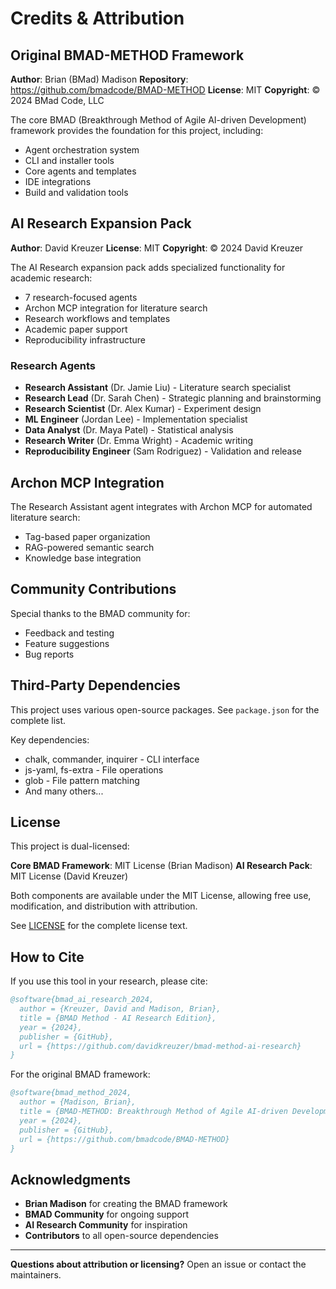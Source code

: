 # Credits & Attribution

## Original BMAD-METHOD Framework

**Author**: Brian (BMad) Madison
**Repository**: https://github.com/bmadcode/BMAD-METHOD
**License**: MIT
**Copyright**: © 2024 BMad Code, LLC

The core BMAD (Breakthrough Method of Agile AI-driven Development) framework provides the foundation for this project, including:

- Agent orchestration system
- CLI and installer tools
- Core agents and templates
- IDE integrations
- Build and validation tools

## AI Research Expansion Pack

**Author**: David Kreuzer
**License**: MIT
**Copyright**: © 2024 David Kreuzer

The AI Research expansion pack adds specialized functionality for academic research:

- 7 research-focused agents
- Archon MCP integration for literature search
- Research workflows and templates
- Academic paper support
- Reproducibility infrastructure

### Research Agents

- **Research Assistant** (Dr. Jamie Liu) - Literature search specialist
- **Research Lead** (Dr. Sarah Chen) - Strategic planning and brainstorming
- **Research Scientist** (Dr. Alex Kumar) - Experiment design
- **ML Engineer** (Jordan Lee) - Implementation specialist
- **Data Analyst** (Dr. Maya Patel) - Statistical analysis
- **Research Writer** (Dr. Emma Wright) - Academic writing
- **Reproducibility Engineer** (Sam Rodriguez) - Validation and release

## Archon MCP Integration

The Research Assistant agent integrates with Archon MCP for automated literature search:

- Tag-based paper organization
- RAG-powered semantic search
- Knowledge base integration

## Community Contributions

Special thanks to the BMAD community for:

- Feedback and testing
- Feature suggestions
- Bug reports

## Third-Party Dependencies

This project uses various open-source packages. See `package.json` for the complete list.

Key dependencies:

- chalk, commander, inquirer - CLI interface
- js-yaml, fs-extra - File operations
- glob - File pattern matching
- And many others...

## License

This project is dual-licensed:

**Core BMAD Framework**: MIT License (Brian Madison)
**AI Research Pack**: MIT License (David Kreuzer)

Both components are available under the MIT License, allowing free use, modification, and distribution with attribution.

See [LICENSE](LICENSE) for the complete license text.

## How to Cite

If you use this tool in your research, please cite:

```bibtex
@software{bmad_ai_research_2024,
  author = {Kreuzer, David and Madison, Brian},
  title = {BMAD Method - AI Research Edition},
  year = {2024},
  publisher = {GitHub},
  url = {https://github.com/davidkreuzer/bmad-method-ai-research}
}
```

For the original BMAD framework:

```bibtex
@software{bmad_method_2024,
  author = {Madison, Brian},
  title = {BMAD-METHOD: Breakthrough Method of Agile AI-driven Development},
  year = {2024},
  publisher = {GitHub},
  url = {https://github.com/bmadcode/BMAD-METHOD}
}
```

## Acknowledgments

- **Brian Madison** for creating the BMAD framework
- **BMAD Community** for ongoing support
- **AI Research Community** for inspiration
- **Contributors** to all open-source dependencies

---

**Questions about attribution or licensing?** Open an issue or contact the maintainers.
